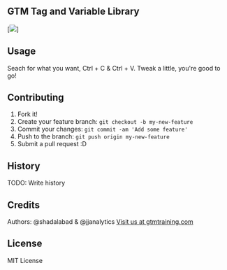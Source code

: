 
## GTM Tag and Variable Library
[![](https://img.shields.io/twitter/url/http/github.com/AdshadLib/gtm.svg?style=social)]
## Usage
Seach for what you want, Ctrl + C & Ctrl + V. Tweak a little, you're good to go!

## Contributing
1. Fork it!
2. Create your feature branch: `git checkout -b my-new-feature`
3. Commit your changes: `git commit -am 'Add some feature'`
4. Push to the branch: `git push origin my-new-feature`
5. Submit a pull request :D

## History
TODO: Write history

## Credits
Authors: @shadalabad & @jjanalytics
[Visit us at gtmtraining.com](https://www.gtmtraining.com)

## License
MIT License


